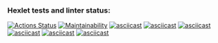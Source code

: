 ### Hexlet tests and linter status:
[![Actions Status](https://github.com/babkovivan/frontend-project-44/workflows/hexlet-check/badge.svg)](https://github.com/babkovivan/frontend-project-44/actions)
[![Maintainability](https://api.codeclimate.com/v1/badges/45ca520a84b0a7d868ad/maintainability)](https://codeclimate.com/github/babkovivan/frontend-project-44/maintainability)
[![asciicast](https://asciinema.org/a/bzXoGX9Rs61Ft4Xvd0QuQQy17.svg)](https://asciinema.org/a/bzXoGX9Rs61Ft4Xvd0QuQQy17)
[![asciicast](https://asciinema.org/a/Xusn2TNgcrGRpzDv6xXyNIJA1.svg)](https://asciinema.org/a/Xusn2TNgcrGRpzDv6xXyNIJA1)
[![asciicast](https://asciinema.org/a/q0n6V8Y8ZtAnj8XRWB29Y11rE.svg)](https://asciinema.org/a/q0n6V8Y8ZtAnj8XRWB29Y11rE)
[![asciicast](https://asciinema.org/a/jx6RrH8R85RMThMkUWdnHnN1k.svg)](https://asciinema.org/a/jx6RrH8R85RMThMkUWdnHnN1k)
[![asciicast](https://asciinema.org/a/fbnG3eENcilcXMqzV87eMAlse.svg)](https://asciinema.org/a/fbnG3eENcilcXMqzV87eMAlse)
[![asciicast](https://asciinema.org/a/omE8SWCcmqeeOm7urcVof0uab.svg)](https://asciinema.org/a/omE8SWCcmqeeOm7urcVof0uab)